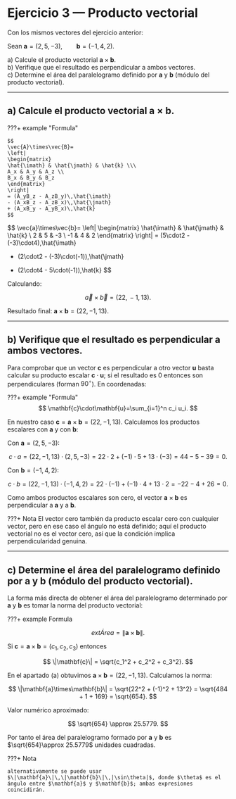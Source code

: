 # Ejercicio 3 — Producto vectorial

Con los mismos vectores del ejercicio anterior:

Sean $\mathbf{a}=(2,5,-3),\qquad \mathbf{b}=(-1,4,2).$

a) Calcule el producto vectorial $\mathbf{a}\times\mathbf{b}$.  
b) Verifique que el resultado es perpendicular a ambos vectores.  
c) Determine el área del paralelogramo definido por $\mathbf{a}$ y $\mathbf{b}$ (módulo del producto vectorial).

---

## a) Calcule el producto vectorial $\mathbf{a}\times\mathbf{b}$.

???+ example "Formula"

    $$
    \vec{A}\times\vec{B}=
    \left|
    \begin{matrix}
    \hat{\imath} & \hat{\jmath} & \hat{k} \\\
    A_x & A_y & A_z \\
    B_x & B_y & B_z
    \end{matrix}
    \right|
    = (A_yB_z - A_zB_y)\,\hat{\imath}
    - (A_xB_z - A_zB_x)\,\hat{\jmath}
    + (A_xB_y - A_yB_x)\,\hat{k}
    $$

$$
\vec{a}\times\vec{b}=
\left|
\begin{matrix}
\hat{\imath} & \hat{\jmath} & \hat{k} \\
2 & 5 & -3 \\
-1 & 4 & 2
\end{matrix}
\right|
= (5\cdot2 - (-3)\cdot4)\,\hat{\imath}
- (2\cdot2 - (-3)\cdot(-1))\,\hat{\jmath}
+ (2\cdot4 - 5\cdot(-1))\,\hat{k}
$$

Calculando:

$$
\vec{a}\times\vec{b} = (22,\,-1,\,13).
$$

Resultado final: $\mathbf{a}\times\mathbf{b} = (22, -1, 13)$.

---

## b) Verifique que el resultado es perpendicular a ambos vectores.

Para comprobar que un vector $\mathbf{c}$ es perpendicular a otro vector $\mathbf{u}$ basta calcular su producto escalar $\mathbf{c}\cdot\mathbf{u}$; si el resultado es 0 entonces son perpendiculares (forman $90^\circ$). En coordenadas:

???+ example "Formula"
$$
    \mathbf{c}\cdot\mathbf{u}=\sum_{i=1}^n c_i u_i.
    $$

En nuestro caso $\mathbf{c}=\mathbf{a}\times\mathbf{b}=(22,-1,13)$. Calculamos los productos escalares con $\mathbf{a}$ y con $\mathbf{b}$:

Con $\mathbf{a}=(2,5,-3)$:

$$
c \cdot a = (22,-1,13)\cdot(2,5,-3) = 22\cdot2 + (-1)\cdot5 + 13\cdot(-3) = 44 -5 -39 = 0.
$$

Con $\mathbf{b}=(-1,4,2)$:

$$
c \cdot b = (22,-1,13)\cdot(-1,4,2) = 22\cdot(-1) + (-1)\cdot4 + 13\cdot2 = -22 -4 +26 = 0.
$$

Como ambos productos escalares son cero, el vector $\mathbf{a}\times\mathbf{b}$ es perpendicular a $\mathbf{a}$ y a $\mathbf{b}$.

???+ Nota
El vector cero también da producto escalar cero con cualquier vector, pero en ese caso el ángulo no está definido; aquí el producto vectorial no es el vector cero, así que la condición implica perpendicularidad genuina.

---

## c) Determine el área del paralelogramo definido por $\mathbf{a}$ y $\mathbf{b}$ (módulo del producto vectorial).

La forma más directa de obtener el área del paralelogramo determinado por $\mathbf{a}$ y $\mathbf{b}$ es tomar la norma del producto vectorial:

???+ example Formula

$$
	ext{Área} = \|\mathbf{a}\times\mathbf{b}\|.
$$

Si $\mathbf{c}=\mathbf{a}\times\mathbf{b}=(c_1,c_2,c_3)$ entonces

$$
\|\mathbf{c}\| = \sqrt{c_1^2 + c_2^2 + c_3^2}.
$$

En el apartado (a) obtuvimos $\mathbf{a}\times\mathbf{b}=(22,-1,13)$. Calculamos la norma:

$$
\|\mathbf{a}\times\mathbf{b}\| = \sqrt{22^2 + (-1)^2 + 13^2} = \sqrt{484 + 1 + 169} = \sqrt{654}.
$$

Valor numérico aproximado:

$$
\sqrt{654} \approx 25.5779.
$$

Por tanto el área del paralelogramo formado por $\mathbf{a}$ y $\mathbf{b}$ es $\sqrt{654}\approx 25.5779$ unidades cuadradas.

???+ Nota

    alternativamente se puede usar $\|\mathbf{a}\|\,\|\mathbf{b}\|\,|\sin\theta|$, donde $\theta$ es el ángulo entre $\mathbf{a}$ y $\mathbf{b}$; ambas expresiones coincidirán.
